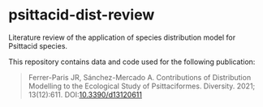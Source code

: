 # psittacid-dist-review

Literature review of the application of species distribution model for Psittacid species.

This repository contains data and code used for the following publication:

> Ferrer-Paris JR, Sánchez-Mercado A. Contributions of Distribution Modelling to the Ecological Study of Psittaciformes. Diversity. 2021; 13(12):611. DOI:[10.3390/d13120611](https://doi.org/10.3390/d13120611)
